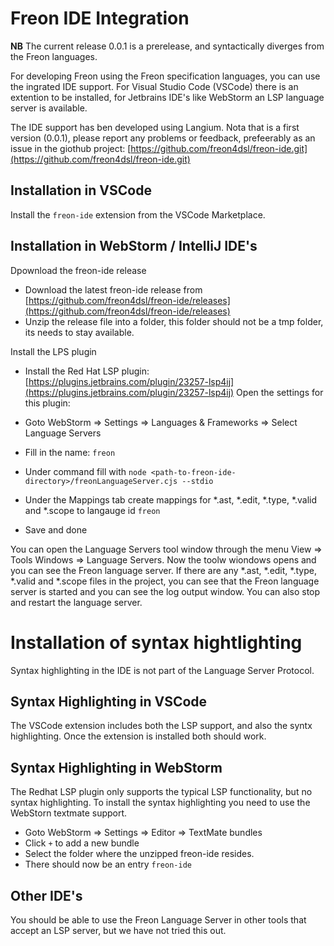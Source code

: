 # Freon IDE Integration

**NB** The current release 0.0.1 is a prerelease, and syntactically diverges from the Freon languages.

For developing Freon using the Freon specification languages, you can use the ingrated IDE
support. For Visual Studio Code (VSCode) there is an extention to be installed, for Jetbrains
IDE's like WebStorm an LSP language server is available.

The IDE support has ben developed using Langium.
Nota that is a first version (0.0.1), please report any problems or feedback,
prefeerably as an issue in the giothub project: [https://github.com/freon4dsl/freon-ide.git](https://github.com/freon4dsl/freon-ide.git)

## Installation in VSCode
Install the `freon-ide` extension from the VSCode Marketplace.

## Installation in WebStorm / IntelliJ IDE's

Dpownload the freon-ide release

- Download the latest freon-ide release from [https://github.com/freon4dsl/freon-ide/releases](https://github.com/freon4dsl/freon-ide/releases)
- Unzip the release file into a folder, this folder should not be a tmp folder, its needs to stay available.

Install the LPS plugin

- Install the Red Hat LSP plugin: [https://plugins.jetbrains.com/plugin/23257-lsp4ij](https://plugins.jetbrains.com/plugin/23257-lsp4ij)
  Open the settings for this plugin:

- Goto WebStorm => Settings => Languages & Frameworks => Select Language Servers

- Fill in the name: `freon`

- Under command fill with `node <path-to-freon-ide-directory>/freonLanguageServer.cjs --stdio`

- Under the Mappings tab create mappings for *.ast, *.edit, *.type, *.valid and *.scope to langauge id `freon`

- Save and done

You can open the Language Servers tool window through the menu View => Tools Windows => Language Servers.
Now the toolw wiondows opens and you can see the Freon language server.
If there are any *.ast, *.edit, *.type, *.valid and *.scope files in the project, you can see that the
Freon language server is started and you can see the log output window.
You can also stop and restart the language server.

# Installation of syntax hightlighting
Syntax highlighting in the IDE is not part of the Language Server Protocol.

## Syntax Highlighting in VSCode
The VSCode extension includes both the LSP support, and also the syntx highlighting.
Once the extension is installed both should work.

## Syntax Highlighting in WebStorm
The Redhat LSP plugin only supports the typical LSP functionality, but no syntax highlighting.
To install the syntax highlighting you need to use the WebStorn textmate support.

- Goto WebStorm => Settings => Editor => TextMate bundles
- Click `+` to add a new bundle
- Select the folder where the unzipped freon-ide resides. 
- There should now be an entry `freon-ide`

## Other IDE's
You should be able to use the Freon Language Server in other tools that accept an LSP server,
but we have not tried this out. 